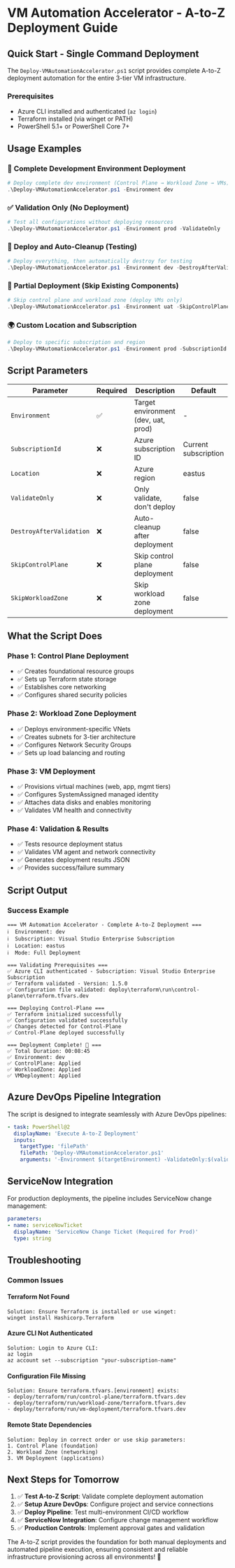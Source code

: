# VM Automation Accelerator - A-to-Z Deployment Guide

## Quick Start - Single Command Deployment

The `Deploy-VMAutomationAccelerator.ps1` script provides complete A-to-Z deployment automation for the entire 3-tier VM infrastructure.

### Prerequisites
- Azure CLI installed and authenticated (`az login`)
- Terraform installed (via winget or PATH)
- PowerShell 5.1+ or PowerShell Core 7+

## Usage Examples

### 🚀 **Complete Development Environment Deployment**
```powershell
# Deploy complete dev environment (Control Plane → Workload Zone → VMs)
.\Deploy-VMAutomationAccelerator.ps1 -Environment dev
```

### ✅ **Validation Only (No Deployment)**
```powershell
# Test all configurations without deploying resources
.\Deploy-VMAutomationAccelerator.ps1 -Environment prod -ValidateOnly
```

### 🧪 **Deploy and Auto-Cleanup (Testing)**
```powershell
# Deploy everything, then automatically destroy for testing
.\Deploy-VMAutomationAccelerator.ps1 -Environment dev -DestroyAfterValidation
```

### 🎯 **Partial Deployment (Skip Existing Components)**
```powershell
# Skip control plane and workload zone (deploy VMs only)
.\Deploy-VMAutomationAccelerator.ps1 -Environment uat -SkipControlPlane -SkipWorkloadZone
```

### 🌍 **Custom Location and Subscription**
```powershell
# Deploy to specific subscription and region
.\Deploy-VMAutomationAccelerator.ps1 -Environment prod -SubscriptionId "your-sub-id" -Location "westus2"
```

## Script Parameters

| Parameter | Required | Description | Default |
|-----------|----------|-------------|---------|
| `Environment` | ✅ | Target environment (dev, uat, prod) | - |
| `SubscriptionId` | ❌ | Azure subscription ID | Current subscription |
| `Location` | ❌ | Azure region | eastus |
| `ValidateOnly` | ❌ | Only validate, don't deploy | false |
| `DestroyAfterValidation` | ❌ | Auto-cleanup after deployment | false |
| `SkipControlPlane` | ❌ | Skip control plane deployment | false |
| `SkipWorkloadZone` | ❌ | Skip workload zone deployment | false |

## What the Script Does

### Phase 1: Control Plane Deployment
- ✅ Creates foundational resource groups
- ✅ Sets up Terraform state storage
- ✅ Establishes core networking
- ✅ Configures shared security policies

### Phase 2: Workload Zone Deployment  
- ✅ Deploys environment-specific VNets
- ✅ Creates subnets for 3-tier architecture
- ✅ Configures Network Security Groups
- ✅ Sets up load balancing and routing

### Phase 3: VM Deployment
- ✅ Provisions virtual machines (web, app, mgmt tiers)
- ✅ Configures SystemAssigned managed identity
- ✅ Attaches data disks and enables monitoring
- ✅ Validates VM health and connectivity

### Phase 4: Validation & Results
- ✅ Tests resource deployment status
- ✅ Validates VM agent and network connectivity
- ✅ Generates deployment results JSON
- ✅ Provides success/failure summary

## Script Output

### Success Example
```
=== VM Automation Accelerator - Complete A-to-Z Deployment ===
ℹ️  Environment: dev
ℹ️  Subscription: Visual Studio Enterprise Subscription
ℹ️  Location: eastus
ℹ️  Mode: Full Deployment

=== Validating Prerequisites ===
✅ Azure CLI authenticated - Subscription: Visual Studio Enterprise Subscription
✅ Terraform validated - Version: 1.5.0
✅ Configuration file validated: deploy\terraform\run\control-plane\terraform.tfvars.dev

=== Deploying Control-Plane ===
✅ Terraform initialized successfully
✅ Configuration validated successfully
✅ Changes detected for Control-Plane
✅ Control-Plane deployed successfully

=== Deployment Complete! 🎉 ===
✅ Total Duration: 00:08:45
✅ Environment: dev
✅ ControlPlane: Applied
✅ WorkloadZone: Applied
✅ VMDeployment: Applied
```

## Azure DevOps Pipeline Integration

The script is designed to integrate seamlessly with Azure DevOps pipelines:

```yaml
- task: PowerShell@2
  displayName: 'Execute A-to-Z Deployment'
  inputs:
    targetType: 'filePath'
    filePath: 'Deploy-VMAutomationAccelerator.ps1'
    arguments: '-Environment $(targetEnvironment) -ValidateOnly:$(validateOnly)'
```

## ServiceNow Integration

For production deployments, the pipeline includes ServiceNow change management:

```yaml
parameters:
- name: serviceNowTicket
  displayName: 'ServiceNow Change Ticket (Required for Prod)'
  type: string
```

## Troubleshooting

### Common Issues

#### Terraform Not Found
```
Solution: Ensure Terraform is installed or use winget:
winget install Hashicorp.Terraform
```

#### Azure CLI Not Authenticated
```
Solution: Login to Azure CLI:
az login
az account set --subscription "your-subscription-name"
```

#### Configuration File Missing
```
Solution: Ensure terraform.tfvars.[environment] exists:
- deploy/terraform/run/control-plane/terraform.tfvars.dev
- deploy/terraform/run/workload-zone/terraform.tfvars.dev  
- deploy/terraform/run/vm-deployment/terraform.tfvars.dev
```

#### Remote State Dependencies
```
Solution: Deploy in correct order or use skip parameters:
1. Control Plane (foundation)
2. Workload Zone (networking)
3. VM Deployment (applications)
```

## Next Steps for Tomorrow

1. ✅ **Test A-to-Z Script**: Validate complete deployment automation
2. ✅ **Setup Azure DevOps**: Configure project and service connections
3. ✅ **Deploy Pipeline**: Test multi-environment CI/CD workflow
4. ✅ **ServiceNow Integration**: Configure change management workflow
5. ✅ **Production Controls**: Implement approval gates and validation

The A-to-Z script provides the foundation for both manual deployments and automated pipeline execution, ensuring consistent and reliable infrastructure provisioning across all environments! 🚀
